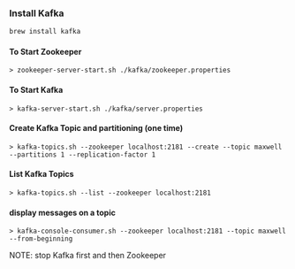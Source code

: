 ### Install Kafka
```bash
brew install kafka
```
#### To Start Zookeeper
    > zookeeper-server-start.sh ./kafka/zookeeper.properties
 
#### To Start Kafka
    > kafka-server-start.sh ./kafka/server.properties

#### Create Kafka Topic and partitioning (one time)
    > kafka-topics.sh --zookeeper localhost:2181 --create --topic maxwell --partitions 1 --replication-factor 1


#### List Kafka Topics
    > kafka-topics.sh --list --zookeeper localhost:2181

#### display messages on a topic
    
    > kafka-console-consumer.sh --zookeeper localhost:2181 --topic maxwell --from-beginning
    
    
NOTE: stop Kafka first and then Zookeeper